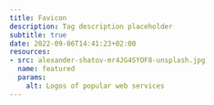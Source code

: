 ```yaml
---
title: Favicon
description: Tag description placeholder
subtitle: true
date: 2022-09-06T14:41:23+02:00
resources:
- src: alexander-shatov-mr4JG4SYOF8-unsplash.jpg
  name: featured
  params: 
    alt: Logos of popular web services
---
```

